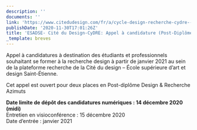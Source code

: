 ```yaml
---
description: ''
documents: ''
link: 'https://www.citedudesign.com/fr/a/cycle-design-recherche-cydre--1147'
publishDate: '2020-11-30T17:01:26Z'
title: 'ESADSE- Cité du Design-CyDRE: Appel à candidature (Post-Diplôme Azimuts)'
_template: breves
---
```


Appel à candidatures à destination des étudiants et professionnels souhaitant se former à la recherche design à partir de janvier 2021 au sein de la plateforme recherche de la Cité du design – École supérieure d’art et design Saint-Étienne.

Cet appel est ouvert pour deux places en Post-diplôme Design & Recherche Azimuts

**Date limite de dépôt des candidatures numériques : 14 décembre 2020 (midi)**   
Entretien en visioconférence : 15 décembre 2020   
Date d’entrée : janvier 2021
